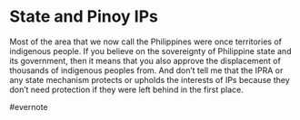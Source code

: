# State and Pinoy IPs

Most of the area that we now call the Philippines were once territories of indigenous people. If you believe on the sovereignty of Philippine state and its government, then it means that you also approve the displacement of thousands of indigenous peoples from. And don’t tell me that the IPRA or any state mechanism protects or upholds the interests of IPs because they don’t need protection if they were left behind in the first place.

\#evernote

